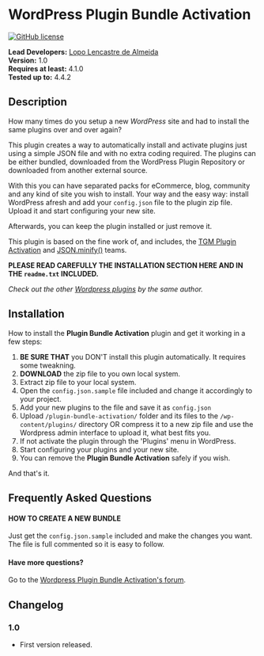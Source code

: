 # WordPress Plugin Bundle Activation
[![GitHub license](https://img.shields.io/badge/license-AGPLv3-blue.svg)](https://www.gnu.org/licenses/agpl-3.0.txt)

**Lead Developers:**
[Lopo Lencastre de Almeida](https://github.com/iPublicis)  
**Version:** 1.0   
**Requires at least:** 4.1.0  
**Tested up to:** 4.4.2  

## Description

How many times do you setup a new *WordPress* site and had to install the same plugins over and over again?

This plugin creates a way to automatically install and activate plugins just using a simple JSON file and with no extra coding required. The plugins can be either bundled, downloaded from the WordPress Plugin Repository or downloaded from another external source.

With this you can have separated packs for eCommerce, blog, community and any kind of site you wish to install. Your way and the easy way: install WordPress afresh and add your `config.json` file to the plugin zip file. Upload it and start configuring your new site.

Afterwards, you can keep the plugin installed or just remove it.

This plugin is based on the fine work of, and includes, the [TGM Plugin Activation](http://tgmpluginactivation.com/) and [JSON.minify()](https://github.com/getify/JSON.minify/tree/php) teams.

**PLEASE READ CAREFULLY THE INSTALLATION SECTION HERE AND IN THE `readme.txt` INCLUDED.**

*Check out the other [Wordpress plugins](http://profiles.wordpress.org/ipublicis) by the same author.*

## Installation

How to install the **Plugin Bundle Activation** plugin and get it working in a few steps:

1. **BE SURE THAT** you DON'T install this plugin automatically. It requires some tweakning.
2. **DOWNLOAD** the zip file to you own local system.
3. Extract zip file to your local system.
4. Open the `config.json.sample` file included and change it accordingly to your project.
5. Add your new plugins to the file and save it as `config.json`
6. Upload `/plugin-bundle-activation/` folder and its files to the `/wp-content/plugins/` directory OR compress it to a new zip file and use the Wordpress admin interface to upload it, what best fits you.
7. If not activate the plugin through the 'Plugins' menu in WordPress.
8. Start configuring your plugins and your new site.
9. You can remove the **Plugin Bundle Activation** safely if you wish.

And that's it.

## Frequently Asked Questions

#### HOW TO CREATE A NEW BUNDLE

Just get the `config.json.sample` included and make the changes you want. The file is full commented so it is easy to follow.

#### Have more questions?

Go to the [Wordpress Plugin Bundle Activation's forum](https://github.com/iPublicis/plugin-bundle-activation/issues).

## Changelog

### 1.0

* First version released.

